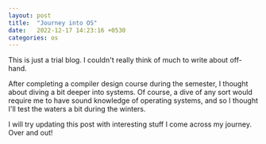 ```yaml
---
layout: post
title:  "Journey into OS"
date:   2022-12-17 14:23:16 +0530
categories: os
---
```

This is just a trial blog. I couldn't really think of much to write about off-hand.

After completing a compiler design course during the semester, I thought about diving a bit deeper into systems. Of course, a dive of any sort would require me to have sound knowledge of operating systems, and so I thought I'll test the waters a bit during the winters.

I will try updating this post with interesting stuff I come across my journey. Over and out!

[jekyll-docs]: https://jekyllrb.com/docs/home
[jekyll-gh]:   https://github.com/jekyll/jekyll
[jekyll-talk]: https://talk.jekyllrb.com/
